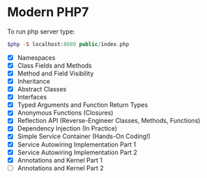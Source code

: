 # Modern PHP7

To run php server type:
```php
$php -S localhost:8080 public/index.php
```

- [x] Namespaces
- [x] Class Fields and Methods
- [x] Method and Field Visibility
- [x] Inheritance
- [x] Abstract Classes
- [x] Interfaces
- [x] Typed Arguments and Function Return Types
- [x] Anonymous Functions (Closures)
- [x] Reflection API (Reverse-Engineer Classes, Methods, Functions)
- [x] Dependency Injection (In Practice)
- [x] Simple Service Container (Hands-On Coding!)
- [x] Service Autowiring Implementation Part 1
- [x] Service Autowiring Implementation Part 2
- [x] Annotations and Kernel Part 1
- [ ] Annotations and Kernel Part 2